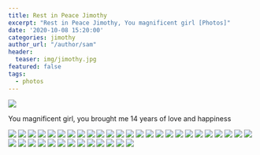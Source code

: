 ```yaml
---
title: Rest in Peace Jimothy
excerpt: "Rest in Peace Jimothy, You magnificent girl [Photos]"
date: '2020-10-08 15:20:00'
categories: jimothy
author_url: "/author/sam"
header:
  teaser: img/jimothy.jpg
featured: false
tags:
  - photos
---
```


![](/img/jimothy.jpg)

You magnificent girl, you brought me 14 years of love and happiness

![](https://github.com/sammcj/smcleod_files/blob/master/images/rip_jimothy/1.jpeg?raw=true)
![](https://github.com/sammcj/smcleod_files/blob/master/images/rip_jimothy/2.jpeg?raw=true)
![](https://github.com/sammcj/smcleod_files/blob/master/images/rip_jimothy/3.jpeg?raw=true)
![](https://github.com/sammcj/smcleod_files/blob/master/images/rip_jimothy/4.jpeg?raw=true)
![](https://github.com/sammcj/smcleod_files/blob/master/images/rip_jimothy/5.jpeg?raw=true)
![](https://github.com/sammcj/smcleod_files/blob/master/images/rip_jimothy/6.jpeg?raw=true)
![](https://github.com/sammcj/smcleod_files/blob/master/images/rip_jimothy/7.jpeg?raw=true)
![](https://github.com/sammcj/smcleod_files/blob/master/images/rip_jimothy/8.jpeg?raw=true)
![](https://github.com/sammcj/smcleod_files/blob/master/images/rip_jimothy/9.jpeg?raw=true)
![](https://github.com/sammcj/smcleod_files/blob/master/images/rip_jimothy/10.jpeg?raw=true)
![](https://github.com/sammcj/smcleod_files/blob/master/images/rip_jimothy/11.jpeg?raw=true)
![](https://github.com/sammcj/smcleod_files/blob/master/images/rip_jimothy/12.jpeg?raw=true)
![](https://github.com/sammcj/smcleod_files/blob/master/images/rip_jimothy/13.jpeg?raw=true)
![](https://github.com/sammcj/smcleod_files/blob/master/images/rip_jimothy/15.jpeg?raw=true)
![](https://github.com/sammcj/smcleod_files/blob/master/images/rip_jimothy/16.jpeg?raw=true)
![](https://github.com/sammcj/smcleod_files/blob/master/images/rip_jimothy/17.jpeg?raw=true)
![](https://github.com/sammcj/smcleod_files/blob/master/images/rip_jimothy/18.jpeg?raw=true)
![](https://github.com/sammcj/smcleod_files/blob/master/images/rip_jimothy/19.jpeg?raw=true)
![](https://github.com/sammcj/smcleod_files/blob/master/images/rip_jimothy/20.jpeg?raw=true)
![](https://github.com/sammcj/smcleod_files/blob/master/images/rip_jimothy/21.jpeg?raw=true)
![](https://github.com/sammcj/smcleod_files/blob/master/images/rip_jimothy/22.jpeg?raw=true)
![](https://github.com/sammcj/smcleod_files/blob/master/images/rip_jimothy/23.jpeg?raw=true)
![](https://github.com/sammcj/smcleod_files/blob/master/images/rip_jimothy/24.jpeg?raw=true)
![](https://github.com/sammcj/smcleod_files/blob/master/images/rip_jimothy/25.jpeg?raw=true)
![](https://github.com/sammcj/smcleod_files/blob/master/images/rip_jimothy/26.jpeg?raw=true)
![](https://github.com/sammcj/smcleod_files/blob/master/images/rip_jimothy/27.jpeg?raw=true)
![](https://github.com/sammcj/smcleod_files/blob/master/images/rip_jimothy/28.jpeg?raw=true)
![](https://github.com/sammcj/smcleod_files/blob/master/images/rip_jimothy/29.jpeg?raw=true)
![](https://github.com/sammcj/smcleod_files/blob/master/images/rip_jimothy/30.jpeg?raw=true)
![](https://github.com/sammcj/smcleod_files/blob/master/images/rip_jimothy/31.jpeg?raw=true)
![](https://github.com/sammcj/smcleod_files/blob/master/images/rip_jimothy/32.jpeg?raw=true)
![](https://github.com/sammcj/smcleod_files/blob/master/images/rip_jimothy/33.jpeg?raw=true)
![](https://github.com/sammcj/smcleod_files/blob/master/images/rip_jimothy/34.jpeg?raw=true)
![](https://github.com/sammcj/smcleod_files/blob/master/images/rip_jimothy/35.jpeg?raw=true)
![](https://github.com/sammcj/smcleod_files/blob/master/images/rip_jimothy/36.jpeg?raw=true)
![](https://github.com/sammcj/smcleod_files/blob/master/images/rip_jimothy/37.jpeg?raw=true)
![](https://github.com/sammcj/smcleod_files/blob/master/images/rip_jimothy/38.jpeg?raw=true)
![](https://github.com/sammcj/smcleod_files/blob/master/images/rip_jimothy/39.jpeg?raw=true)
